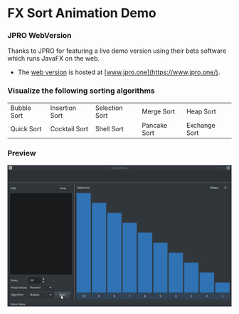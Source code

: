 # FX Sort Animation Demo

### JPRO WebVersion
Thanks to JPRO for featuring a live demo version using their beta software which runs JavaFX on the web.
- The [web version](https://demos.jpro.one/sorting.html) is hosted at [www.jpro.one](https://www.jpro.one/).

### Visualize the following sorting algorithms
<td style="white-space: nowrap">
<tr>  
<table style="width:100%">
  <tr>
    <td>Bubble Sort</td>
    <td>Insertion Sort</td> 
    <td>Selection Sort</td>
    <td>Merge Sort</td>
    <td>Heap Sort</td>
  </tr>
  <tr>
   <td>Quick Sort</td>
   <td>Cocktail Sort</td>
   <td>Shell Sort</td>
   <td>Pancake Sort</td>
   <td>Exchange Sort</td>
  </tr>
</table>

### Preview
![alt text](https://github.com/EricCanull/fxsortinganimation/blob/master/src/main/resources/images/sortanimation.gif "Sort Demo")



